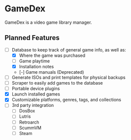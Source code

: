 # GameDex

GameDex is a video game library manager.

## Planned Features

- [ ] Database to keep track of general game info, as well as:
    - [x] Where the game was purchased
    - [ ] Game playtime
    - [x] Installation notes
    - [-] Game manuals (Deprecated)
- [ ] Generate ISOs and print templates for physical backups
- [ ] Scraper to easily add games to the database
- [ ] Portable device plugins
- [x] Launch installed games
- [x] Customizable platforms, genres, tags, and collections
- [ ] 3rd party integration
    - [ ] DosBox
    - [ ] Lutris
    - [ ] Retroarch
    - [ ] ScummVM
    - [ ] Steam